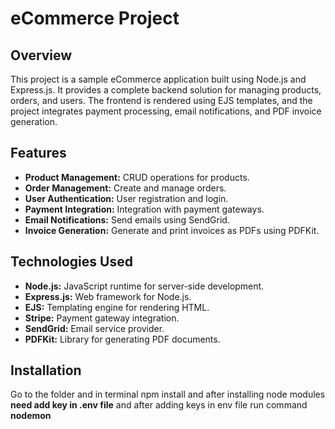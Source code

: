 # eCommerce Project

## Overview

This project is a sample eCommerce application built using Node.js and Express.js. It provides a complete backend solution for managing products, orders, and users. The frontend is rendered using EJS templates, and the project integrates payment processing, email notifications, and PDF invoice generation.

## Features

- **Product Management:** CRUD operations for products.
- **Order Management:** Create and manage orders.
- **User Authentication:** User registration and login.
- **Payment Integration:** Integration with payment gateways.
- **Email Notifications:** Send emails using SendGrid.
- **Invoice Generation:** Generate and print invoices as PDFs using PDFKit.

## Technologies Used

- **Node.js:** JavaScript runtime for server-side development.
- **Express.js:** Web framework for Node.js.
- **EJS:** Templating engine for rendering HTML.
- **Stripe:** Payment gateway integration.
- **SendGrid:** Email service provider.
- **PDFKit:** Library for generating PDF documents.

## Installation
Go to the folder and in terminal npm install and after installing node modules **need add key in .env file** and after adding keys in env file run command **nodemon**

